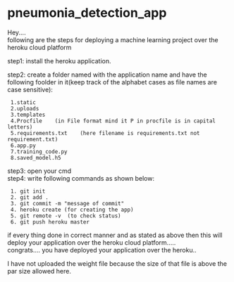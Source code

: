 # pneumonia_detection_app   
Hey....   
following are the steps for deploying a machine learning project over the heroku cloud platform

step1: install the heroku application.

step2: create a folder named with the application name and have the following foolder in it(keep track of the alphabet cases as file names are case sensitive):      
  
     1.static    
     2.uploads    
     3.templates    
     4.Procfile    (in File format mind it P in procfile is in capital letters)  
     5.requirements.txt    (here filename is requirements.txt not requirement.txt)     
     6.app.py  
     7.training_code.py    
     8.saved_model.h5  

step3: open your cmd   
step4: write following commands as shown below:
     
     1. git init
     2. git add .
     3. git commit -m "message of commit"
     4. heroku create (for creating the app)  
     5. git remote -v  (to check status)  
     6. git push heroku master  
     
if every thing done in correct manner and as stated as above then this will deploy your application over the heroku cloud platform.....   
congrats....   you have deployed your application over the heroku..

I have not uploaded the weight file because the size of that file is above the par size allowed here.
